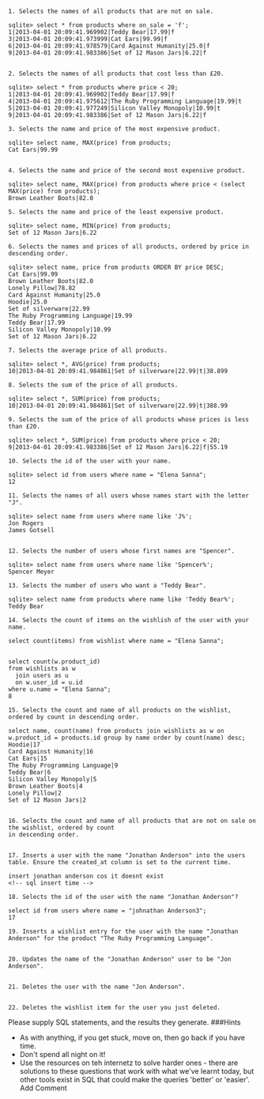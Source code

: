 
    1. Selects the names of all products that are not on sale.

    sqlite> select * from products where on_sale = 'f';
    1|2013-04-01 20:09:41.969902|Teddy Bear|17.99|f
    3|2013-04-01 20:09:41.973999|Cat Ears|99.99|f
    6|2013-04-01 20:09:41.978579|Card Against Humanity|25.0|f
    9|2013-04-01 20:09:41.983386|Set of 12 Mason Jars|6.22|f


    2. Selects the names of all products that cost less than £20.
    
    sqlite> select * from products where price < 20;
    1|2013-04-01 20:09:41.969902|Teddy Bear|17.99|f
    4|2013-04-01 20:09:41.975612|The Ruby Programming Language|19.99|t
    5|2013-04-01 20:09:41.977249|Silicon Valley Monopoly|10.99|t
    9|2013-04-01 20:09:41.983386|Set of 12 Mason Jars|6.22|f

    3. Selects the name and price of the most expensive product.
    
    sqlite> select name, MAX(price) from products;
    Cat Ears|99.99


    4. Selects the name and price of the second most expensive product.

    sqlite> select name, MAX(price) from products where price < (select MAX(price) from products);
    Brown Leather Boots|82.0    

    5. Selects the name and price of the least expensive product.

    sqlite> select name, MIN(price) from products;
    Set of 12 Mason Jars|6.22

    6. Selects the names and prices of all products, ordered by price in descending order.

    sqlite> select name, price from products ORDER BY price DESC;
    Cat Ears|99.99
    Brown Leather Boots|82.0
    Lonely Pillow|78.82
    Card Against Humanity|25.0
    Hoodie|25.0
    Set of silverware|22.99
    The Ruby Programming Language|19.99
    Teddy Bear|17.99
    Silicon Valley Monopoly|10.99
    Set of 12 Mason Jars|6.22

    7. Selects the average price of all products.

    sqlite> select *, AVG(price) from products;
    10|2013-04-01 20:09:41.984861|Set of silverware|22.99|t|38.899

    8. Selects the sum of the price of all products.

    sqlite> select *, SUM(price) from products;
    10|2013-04-01 20:09:41.984861|Set of silverware|22.99|t|388.99

    9. Selects the sum of the price of all products whose prices is less than £20.

    sqlite> select *, SUM(price) from products where price < 20;
    9|2013-04-01 20:09:41.983386|Set of 12 Mason Jars|6.22|f|55.19

    10. Selects the id of the user with your name.

    sqlite> select id from users where name = "Elena Sanna";
    12

    11. Selects the names of all users whose names start with the letter "J".
    
    sqlite> select name from users where name like 'J%';
    Jon Rogers
    James Gotsell


    12. Selects the number of users whose first names are "Spencer".
    
    sqlite> select name from users where name like 'Spencer%';
    Spencer Meyer

    13. Selects the number of users who want a "Teddy Bear".

    sqlite> select name from products where name like 'Teddy Bear%';
    Teddy Bear

    14. Selects the count of items on the wishlish of the user with your name.

    select count(items) from wishlist where name = "Elena Sanna";


    select count(w.product_id) 
    from wishlists as w 
      join users as u
      on w.user_id = u.id
    where u.name = "Elena Sanna";
    8

    15. Selects the count and name of all products on the wishlist, ordered by count in descending order.

    select name, count(name) from products join wishlists as w on w.product_id = products.id group by name order by count(name) desc;
    Hoodie|17
    Card Against Humanity|16
    Cat Ears|15
    The Ruby Programming Language|9
    Teddy Bear|6
    Silicon Valley Monopoly|5
    Brown Leather Boots|4
    Lonely Pillow|2
    Set of 12 Mason Jars|2


    16. Selects the count and name of all products that are not on sale on the wishlist, ordered by count 
    in descending order.


    17. Inserts a user with the name "Jonathan Anderson" into the users table. Ensure the created_at column is set to the current time.
    
    insert jonathan anderson cos it doesnt exist
    <!-- sql insert time -->

    18. Selects the id of the user with the name "Jonathan Anderson"?
    
    select id from users where name = "johnathan Anderson3";
    17

    19. Inserts a wishlist entry for the user with the name "Jonathan Anderson" for the product "The Ruby Programming Language".
    

    20. Updates the name of the "Jonathan Anderson" user to be "Jon Anderson".
    

    21. Deletes the user with the name "Jon Anderson".
    

    22. Deletes the wishlist item for the user you just deleted.
Please supply SQL statements, and the results they generate.
###Hints
  - As with anything, if you get stuck, move on, then go back if you have time.
  - Don't spend all night on it!
  - Use the resources on teh internetz to solve harder ones - there are solutions to these questions that work with what we've learnt today, but other tools exist in SQL that could make the queries 'better' or 'easier'.
Add Comment






